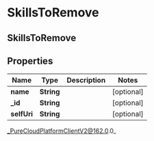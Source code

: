 # SkillsToRemove

## SkillsToRemove

## Properties

|Name | Type | Description | Notes|
|------------ | ------------- | ------------- | -------------|
| **name** | **String** |  | [optional] |
| **_id** | **String** |  | [optional] |
| **selfUri** | **String** |  | [optional] |



_PureCloudPlatformClientV2@162.0.0_
